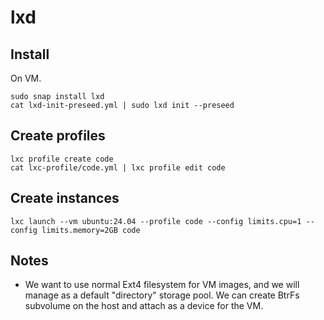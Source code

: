 # lxd

## Install

On VM.

```
sudo snap install lxd
cat lxd-init-preseed.yml | sudo lxd init --preseed
```

## Create profiles

```
lxc profile create code
cat lxc-profile/code.yml | lxc profile edit code
```

## Create instances

```
lxc launch --vm ubuntu:24.04 --profile code --config limits.cpu=1 --config limits.memory=2GB code
```

## Notes

- We want to use normal Ext4 filesystem for VM images, and we will manage as a
  default "directory" storage pool. We can create BtrFs subvolume on the host
  and attach as a device for the VM.

